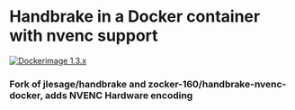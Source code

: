 # Handbrake in a Docker container with nvenc support
[![Dockerimage 1.3.x](https://github.com/HiWay-Media/handbrake-nvenc-docker-v2/actions/workflows/dockerimage-13x.yml/badge.svg)](https://github.com/HiWay-Media/handbrake-nvenc-docker-v2/actions/workflows/dockerimage-13x.yml)

### Fork of jlesage/handbrake and zocker-160/handbrake-nvenc-docker, adds NVENC Hardware encoding
